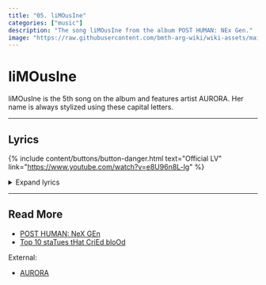 ```yaml
---
title: "05. liMOusIne"
categories: ["music"]
description: "The song liMOusIne from the album POST HUMAN: NEx Gen."
image: "https://raw.githubusercontent.com/bmth-arg-wiki/wiki-assets/main/music/ph2/album_cover_300.png"
---
```

# liMOusIne

liMOusIne is the 5th song on the album and features artist AURORA. Her name is always 
stylized using these capital letters.

***

## Lyrics

{% include content/buttons/button-danger.html text="Official LV" link="https://www.youtube.com/watch?v=e8U96n8L-lg" %}

<details class="lyrics">
<summary>Expand lyrics</summary>

> drag me down some more
> get me low like a basement
> i hope that you wrote
> all your songs for me
>
> on my last nerve
> burnt out all my veins
> blue angels trying to sacrifice the shame
> soul crushing going back around the turn again
> cut my teeth on a diamond till it’s rough
> feeling good but it’s never good enough
> got a bellyache crawling in my guts again
>
> come closer
> i’ll swallow the bile for you
> don’t want closure
> i’ll stitch myself up alone
> drag me down some more
> get me low like a basement
> i hope that you wrote
> all your songs for me
> kiss the ground i walk
> i’m a fool for you
> in a rut
> belted up
> in the limousine
>
> hop inside
> take a ride to the top
> we can brake
> but we’re never gonna stop
> got a death wish tugging on my sleeves again
>
> roll over
> i’ll tickle that spot for you
> it’s not over
> didn’t want to let go
>
> drag me down some more
> get me low like a basement
> i hope that you wrote
> all your songs for me
> kiss the ground i walk
> i’m a fool for you
> in a rut
> belted up
> in the limousine
> so lock all the doors
> cos i’m insecure
> let’s get out of here
> what the fuck you waiting for? 
>
> do you like the way your skin crawls?
> how it makes your body twitch?
>
> does it make you sick?
> does it make you sick?
> does it make you sick?
> sick.

</details>

***

## Read More

- [POST HUMAN: NeX GEn](ph-nex-gen)
- [Top 10 staTues tHat CriEd bloOd](song-top10)

External:

- [AURORA](https://nl.wikipedia.org/wiki/AURORA)